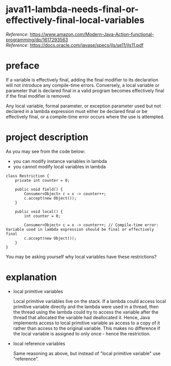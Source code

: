 # java11-lambda-needs-final-or-effectively-final-local-variables
_Reference_: https://www.amazon.com/Modern-Java-Action-functional-programming/dp/1617293563  
_Reference_: https://docs.oracle.com/javase/specs/jls/se11/jls11.pdf

# preface
If a variable is effectively final, adding the final modifier to its declaration will
not introduce any compile-time errors. Conversely, a local variable or parameter
that is declared final in a valid program becomes effectively final if the final
modifier is removed.

Any local variable, formal parameter, or exception parameter used but not declared
in a lambda expression must either be declared final or be effectively final, 
or a compile-time error occurs where the use is attempted.

# project description
As you may see from the code below:
* you can modify instance variables in lambda
* you cannot modify local variables in lambda

```
class Restriction {
    private int counter = 0;
    
    public void field() {
        Consumer<Object> c = x -> counter++;
        c.accept(new Object());
    }
    
    public void local() {
        int counter = 0;

        Consumer<Object> c = x -> counter++; // Compile-time error: Variable used in lambda expression should be final or effectively final
        c.accept(new Object());
    }
}
```

You may be asking yourself why local variables have these restrictions?

# explanation
* local primitive variables

    Local primitive variables live on the stack. If a lambda could access local primitive variable 
    directly and the lambda were used in a thread, then the thread using the lambda could try to 
    access the variable after the thread that allocated the variable had deallocated it. Hence, 
    Java implements access to local primitive variable as access to a copy of it rather than access 
    to the original variable. This makes no difference if the local variable is assigned to only 
    once - hence the restriction.
* local reference variables

    Same reasoning as above, but instead of "local primitive variable" use "reference".
